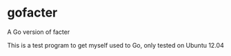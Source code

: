 gofacter
========

A Go version of facter

This is a test program to get myself used to Go, only tested on Ubuntu 12.04
